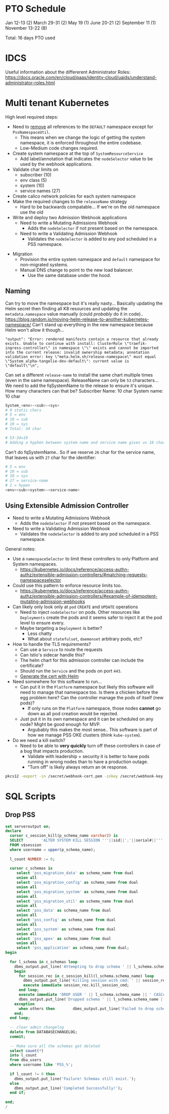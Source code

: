 # PTO Schedule

Jan 12-13 (2)
March 29-31 (2)
May 19 (1)
June 20-21 (2)
September 11 (1)
November 13-22 (8)

Total: 16 days PTO used

# IDCS

Useful information about the differerent Administrator Roles: https://docs.oracle.com/en/cloud/paas/identity-cloud/uaids/understand-administrator-roles.html

# Multi tenant Kubernetes

High level required steps:
* Need to [remove](remove.md) all references to the `DEFAULT` namespace except for `PssNamespaceUtil`.
	* This means when we change the logic of getting the system namespace, it is enforced throughout the entire codebase. 
	* Low-Medium code changes required. 
 * Create system namespace at the top of `SystemResourceService`
	 * Add label/annotation that indicates the `nodeSelector` value to be used by the webhook applications.
 * Validate char limits on
	 * subscriber (10)
	 * env class (5)
	 * system (10)
	 * service names (27)
 * Create calico network policies for each system namespace
 * Make the required changes to the `releaseName` strategy
	 * Hard to be backwards compatable... If we're on the old namespace use the old 
 * Write and deploy two Admission Webhook applications
	 - Need to write a Mutating Admissions Webhook
		- Adds the `nodeSelector` if not present based on the namespace.
	- Need to write a Validating Admission Webhook
		- Validates the `nodeSelector` is added to any pod scheduled in a PSS namespace.
- Migration
	- Provision the entire system namespace and `default` namespace for non-migrated systems. 
	- Manual DNS change to point to the new load balancer. 
		- Use the same database under the hood.

## Naming
Can try to move the namespace but it's really nasty... Basically updating the Helm secret then finding all K8 resources and updating the `metadata.namespace` value manually (could _probably_ do it in code)..
https://blog.random.io/moving-helm-release-to-another-kubernetes-namespace/
Can't stand up everything in the new namespace because Helm won't allow it though...
```
"output": "Error: rendered manifests contain a resource that already exists. Unable to continue with install: ClusterRole \"traefik-ingress-controller\" in namespace \"\" exists and cannot be imported into the current release: invalid ownership metadata; annotation validation error: key \"meta.helm.sh/release-namespace\" must equal \"System_alpha-tangelie-dev-default\": current value is \"default\"\n",
```

Can set a different `release-name` to install the same chart multiple times (even in the same namespace). 
ReleaseName can only be `53` characters...
We need to add the fqSystemName to the release to ensure it's unique. How many characters can that be?
Subscriber Name: 10 char
System name: 10 char

```bash
System_<env>-<sub>-<sys>
# 9 static chars
# 5 = env
# 10 = sub
# 10 = sys
# Total: 34 char

# 53-34=19
# Adding a hyphen between system name and service name gives us 18 char

```
Can't do fqSystemName.. So if we reserve `26` char for the service name, that leaves us with `27` char for the identifier:
```bash
# 5 = env
# 10 = sub
# 10 = sys
# 27 = service-name
# 1 = hypen
<env><sub><system>-<service-name>
```


## Using Extensible Admission Controller

- Need to write a Mutating Admissions Webhook
	- Adds the `nodeSelector` if not present based on the namespace.
- Need to write a Validating Admission Webhook
	- Validates the `nodeSelector` is added to any pod scheduled in a PSS namespace.

General notes:
* Use a `namespaceSelector` to limit these controllers to only Platform and System namespaces.
	* https://kubernetes.io/docs/reference/access-authn-authz/extensible-admission-controllers/#matching-requests-namespaceselector
* Could use this pattern to enforce resource limits too.
	* https://kubernetes.io/docs/reference/access-authn-authz/extensible-admission-controllers/#example-of-idempotent-mutating-admission-webhooks
* Can likely only look only at `pod` `CREATE` and `UPDATE` operations
	* Need to inject `nodeSelector` on pods. Other resources like `Deployments` create the pods and it seems safer to inject it at the pod level to ensure every.
	* Maybe targeting a `Deployment` is better?
		* Less chatty
		* What about `statefulset`, `daemonset` arbitrary pods, etc?
* How to handle the TLS requirements?
	* Can use a `Service` to route the requests
	* Can Istio's sidecar handle this?
	* The helm chart for this admission controller can include the certificate?
	* Should run the `Service` and the pods on port `443`.
	* [Generate the cert with Helm](https://medium.com/nuvo-group-tech/move-your-certs-to-helm-4f5f61338aca)
* Need somewhere for this software to run...
	* Can put it in the `Platform` namespace but likely this software will need to manage that namespace too. Is there a chicken before the egg problem here? Can the controller manage the pods of itself (new pods)? 
		* If only runs on the `Platform` namespace, those nodes **cannot** go down as all pod creation would be rejected. 
	* Just put it in its own namespace and it can be scheduled on any node? Might be good enough for MVP.
		* Argubably this makes the most sense.. This software is part of how we manage PSS OKE clusters (think `kube-system`).
* Do we need a kill switch?
	* Need to be able to **very quickly** turn off these controllers in case of a bug that impacts production.
		* Validate with leadership + security it is better to have pods running in wrong nodes than to have a production outage.
		* "Turn off" is likely always return an `OK` response.
  

```bash
pkcs12 -export -in /secret/webhook-cert.pem -inkey /secret/webhook-key.pem -name webhook -out /shared-config/webhook.p12 -passout pass:
```

# SQL Scripts

## Drop PSS

```sql
set serveroutput on;
declare  
  cursor c_session_kill(p_schema_name varchar2) is  
  SELECT        'ALTER SYSTEM KILL SESSION '''||sid||','||serial#||''' IMMEDIATE' as kill_session_cmd  
  FROM v$session  
  where username = upper(p_schema_name);  
  
  l_count NUMBER := 0;  
  
  cursor c_schemas is  
     select 'pss_migration_data' as schema_name from dual  
     union all  
     select 'pss_migration_config' as schema_name from dual  
     union all  
     select 'pss_migration_system' as schema_name from dual  
     union all  
     select 'pss_migration_util' as schema_name from dual  
     union all  
     select 'pss_data' as schema_name from dual  
     union all  
     select 'pss_config' as schema_name from dual  
     union all  
     select 'pss_system' as schema_name from dual  
     union all  
     select 'pss_apex' as schema_name from dual  
     union all  
     select 'pss_application' as schema_name from dual;  
begin  
  
  for l_schema in c_schemas loop  
    dbms_output.put_line('Attempting to drop schema ' || l_schema.schema_name || '.');  
    begin  
      for session_rec in c_session_kill(l_schema.schema_name) loop  
        dbms_output.put_line('Killing session with cmd: ' || session_rec.kill_session_cmd);  
        execute immediate session_rec.kill_session_cmd;  
      end loop;  
      execute immediate 'DROP USER ' || l_schema.schema_name || ' CASCADE';  
      dbms_output.put_line('Dropped schema ' || l_schema.schema_name || '.');  
    exception  
      when others then        dbms_output.put_line('Failed to drop schema ' || l_schema.schema_name || '.');  
    end;  
  end loop;  
  
  -- clear admin changelog  
  delete from DATABASECHANGELOG;  
  commit;  
  
  -- Make sure all the schemas got deleted  
  select count(*)  
  into l_count  
  from dba_users  
  where username like 'PSS_%';  
  
  if l_count != 0 then  
    dbms_output.put_line('Failure! Schemas still exist.');
  else 
    dbms_output.put_line('Completed Successfully!');  
  end if;  
  
end;  
/
```

